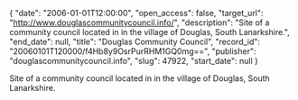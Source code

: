 {
  "date": "2006-01-01T12:00:00", 
  "open_access": false, 
  "target_url": "http://www.douglascommunitycouncil.info/", 
  "description": "Site of a community council located in in the village of Douglas, South Lanarkshire.", 
  "end_date": null, 
  "title": "Douglas Community Council", 
  "record_id": "20060101T120000/f4Hb8y9OsrPurRHM1GQ0mg==", 
  "publisher": "douglascommunitycouncil.info", 
  "slug": 47922, 
  "start_date": null
}

Site of a community council located in in the village of Douglas, South Lanarkshire.